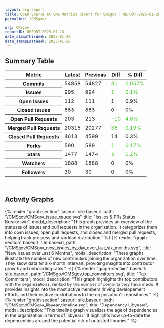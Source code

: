 ```yaml
---
layout: org-report
title: Open Source at CMS Metrics Report for CMSgov | REPORT-2025-01-26
permalink: /CMSgov/

org: CMSgov
reportID: REPORT-2025-01-26
date_stampThisWeek: 2025-01-26
date_stampLastWeek: 2025-01-26
---
```

<div class="summary-table">
  <table class="usa-table usa-table--borderless">
    <h2> Summary Table </h2>
    <thead>
      <tr>
        <th scope="col">Metric</th>
        <th scope="col">Latest</th>
        <th scope="col">Previous</th>
        <th scope="col">Diff</th>
        <th scope="col">% Diff</th>
      </tr>
    </thead>
    <tbody>
      <tr>
        <th scope="row">Commits</th>
        <td>54858</td>
        <td>54827</td>
        <td style="color: #45c527" >31</td>
        <td style="color: #45c527" >0.057%</td>
      </tr>
      <tr>
        <th scope="row">Issues</th>
        <td>995</td>
        <td>994</td>
        <td style="color: #45c527" >1</td>
        <td style="color: #45c527" >0.1%</td>
      </tr>
      <tr>
        <th scope="row">Open Issues</th>
        <td>112</td>
        <td>111</td>
        <td style="" >1</td>
        <td style="" >0.9%</td>
      </tr>
      <tr>
        <th scope="row">Closed Issues</th>
        <td>883</td>
        <td>883</td>
        <td style="" >0</td>
        <td style="" >0%</td>
      </tr>
      <tr>
        <th scope="row">Open Pull Requests</th>
        <td>203</td>
        <td>213</td>
        <td style="color: #45c527" >-10</td>
        <td style="color: #45c527" >4.8%</td>
      </tr>
      <tr>
        <th scope="row">Merged Pull Requests</th>
        <td>20315</td>
        <td>20277</td>
        <td style="color: #45c527" >38</td>
        <td style="color: #45c527" >0.19%</td>
      </tr>
      <tr>
        <th scope="row">Closed Pull Requests</th>
        <td>4613</td>
        <td>4599</td>
        <td style="" >14</td>
        <td style="" >0.3%</td>
      </tr>
      <tr>
        <th scope="row">Forks</th>
        <td>590</td>
        <td>589</td>
        <td style="color: #45c527" >1</td>
        <td style="color: #45c527" >0.17%</td>
      </tr>
      <tr>
        <th scope="row">Stars</th>
        <td>1477</td>
        <td>1474</td>
        <td style="color: #45c527" >3</td>
        <td style="color: #45c527" >0.2%</td>
      </tr>
      <tr>
        <th scope="row">Watchers</th>
        <td>1888</td>
        <td>1888</td>
        <td style="" >0</td>
        <td style="" >0%</td>
      </tr>
      <tr>
        <th scope="row">Followers</th>
        <td>30</td>
        <td>30</td>
        <td style="" >0</td>
        <td style="" >0%</td>
      </tr>
    </tbody>
  </table>
</div>
<div class="graph-container">
  <br>
  <h2 class="graph-section-title">Activity Graphs</h2>
  <div class="all-graphs">
    <!--- Issues/PRs Status Breakdown Graph -->
    {% render "graph-section" baseurl: site.baseurl, path: "/CMSgov/CMSgov_issue_gauge.svg", title: "Issues & PRs Status Breakdown", modal_description: "This graph provides an overview of the statuses of issues and pull requests in the organization. It categorizes them into open issues, open pull requests, and closed and merged pull requests, helping track progress and worklad distribution." %}
    <!-- New Issues over Last 6 Months -->
    {% render "graph-section" baseurl: site.baseurl, path: "/CMSgov/CMSgov_new_issues_by_day_over_last_six_months.svg", title: "New Issues over Last 6 Months", modal_description: "These graphs illustrate the number of new contributors joining the organization over time. They show data for six-month intervals, providing insights into contributor growth and onboarding rates." %}
    <!-- Top Committers Bar Graph -->
    {% render "graph-section" baseurl: site.baseurl, path: "/CMSgov/CMSgov_top_committers.svg", title: "Top Committers", modal_description: "This graph highlights the top contributors with the organizations, ranked by the number of commits they have made. It provides insights into the most active members driving developement efforts and their relative contributions to the organization's repositories." %}
    <!-- Libyear Timeline Graph -->
    {% render "graph-section" baseurl: site.baseurl, path: "/CMSgov/CMSgov_libyear_timeline.svg", title: "Dependency Libyears", modal_description: "This timeline graph visualizes the age of dependencies in the organization in terms of 'libyears.' It highlights how up-to-date the dependencies are and the potential risk of outdated libraries." %}
  </div>
</div>